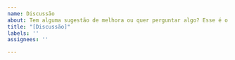 ```yaml
---
name: Discussão
about: Tem alguma sugestão de melhora ou quer perguntar algo? Esse é o lugar
title: "[Discussão]"
labels: ''
assignees: ''

---
```



